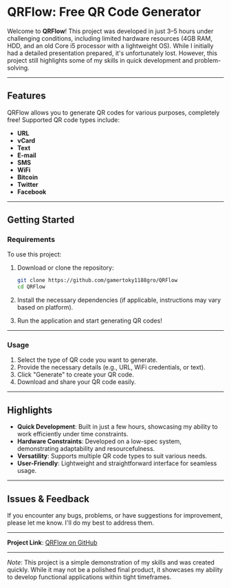 # QRFlow: Free QR Code Generator

Welcome to **QRFlow**! This project was developed in just 3–5 hours under challenging conditions, including limited hardware resources (4GB RAM, HDD, and an old Core i5 processor with a lightweight OS). While I initially had a detailed presentation prepared, it's unfortunately lost. However, this project still highlights some of my skills in quick development and problem-solving.

---

## Features

QRFlow allows you to generate QR codes for various purposes, completely free! Supported QR code types include:
- **URL**
- **vCard**
- **Text**
- **E-mail**
- **SMS**
- **WiFi**
- **Bitcoin**
- **Twitter**
- **Facebook**

---

## Getting Started

### Requirements
To use this project:
1. Download or clone the repository:
   ```bash  
   git clone https://github.com/gamertoky1188gro/QRFlow  
   cd QRFlow  
   ```  

2. Install the necessary dependencies (if applicable, instructions may vary based on platform).

3. Run the application and start generating QR codes!

---

### Usage

1. Select the type of QR code you want to generate.
2. Provide the necessary details (e.g., URL, WiFi credentials, or text).
3. Click "Generate" to create your QR code.
4. Download and share your QR code easily.

---

## Highlights

- **Quick Development**: Built in just a few hours, showcasing my ability to work efficiently under time constraints.
- **Hardware Constraints**: Developed on a low-spec system, demonstrating adaptability and resourcefulness.
- **Versatility**: Supports multiple QR code types to suit various needs.
- **User-Friendly**: Lightweight and straightforward interface for seamless usage.

---

## Issues & Feedback

If you encounter any bugs, problems, or have suggestions for improvement, please let me know. I'll do my best to address them.

---

**Project Link**: [QRFlow on GitHub](https://github.com/gamertoky1188gro/QRFlow)

---  

*Note*: This project is a simple demonstration of my skills and was created quickly. While it may not be a polished final product, it showcases my ability to develop functional applications within tight timeframes.